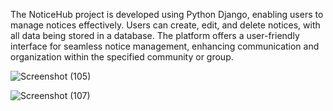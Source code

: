 The NoticeHub project is developed using Python Django, enabling users to manage notices effectively. Users can create, edit, and delete notices, with all data being stored in a database. The platform offers a user-friendly interface for seamless notice management, enhancing communication and organization within the specified community or group.



![Screenshot (105)](https://github.com/Devanshi024/NoticeHUB/assets/95516331/8abb8c8d-3811-468c-8f82-f93933e94806)


![Screenshot (107)](https://github.com/Devanshi024/NoticeHUB/assets/95516331/810ae2af-17d8-452f-9c06-981be4a2565a)
